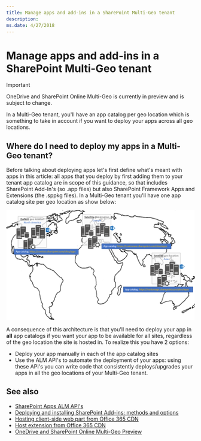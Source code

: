```yaml
---
title: Manage apps and add-ins in a SharePoint Multi-Geo tenant
description: 
ms.date: 4/27/2018
---
```


# Manage apps and add-ins in a SharePoint Multi-Geo tenant

> [!IMPORTANT] 
> OneDrive and SharePoint Online Multi-Geo is currently in preview and is subject to change.

In a Multi-Geo tenant, you'll have an app catalog per geo location which is something to take in account if you want to deploy your apps across all geo locations.

## Where do I need to deploy my apps in a Multi-Geo tenant?
Before talking about deploying apps let's first define what's meant with apps in this article: all apps that you deploy by first adding them to your tenant app catalog are in scope of this guidance, so that includes SharePoint Add-In's (so .app files) but also SharePoint Framework Apps and Extensions (the .sppkg files). In a Multi-Geo tenant you'll have one app catalog site per geo location as show below:

![World map showing app catalog in North America and satellite locations in Europe and Asia, with app catalog](media/multigeo/multigeoapps_intro.png)

A consequence of this architecture is that you'll need to deploy your app in **all** app catalogs if you want your app to be available for all sites, regardless of the geo location the site is hosted in. To realize this you have 2 options:
- Deploy your app manually in each of the app catalog sites
- Use the ALM API's to automate the deployment of your apps: using these API's you can write code that consistently deploys/upgrades your apps in all the geo locations of your Multi-Geo tenant.


## See also

- [SharePoint Apps ALM API's]()
- [Deploying and installing SharePoint Add-ins: methods and options](https://docs.microsoft.com/en-us/sharepoint/dev/sp-add-ins/deploying-and-installing-sharepoint-add-ins-methods-and-options)
- [Hosting client-side web part from Office 365 CDN](https://docs.microsoft.com/en-us/sharepoint/dev/spfx/web-parts/get-started/hosting-webpart-from-office-365-cdn)
- [Host extension from Office 365 CDN](https://docs.microsoft.com/en-us/sharepoint/dev/spfx/extensions/get-started/hosting-extension-from-office365-cdn) 
- [OneDrive and SharePoint Online Multi-Geo Preview](multigeo-introduction.md)



